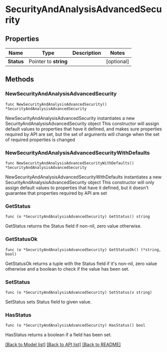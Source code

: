 # SecurityAndAnalysisAdvancedSecurity

## Properties

Name | Type | Description | Notes
------------ | ------------- | ------------- | -------------
**Status** | Pointer to **string** |  | [optional] 

## Methods

### NewSecurityAndAnalysisAdvancedSecurity

`func NewSecurityAndAnalysisAdvancedSecurity() *SecurityAndAnalysisAdvancedSecurity`

NewSecurityAndAnalysisAdvancedSecurity instantiates a new SecurityAndAnalysisAdvancedSecurity object
This constructor will assign default values to properties that have it defined,
and makes sure properties required by API are set, but the set of arguments
will change when the set of required properties is changed

### NewSecurityAndAnalysisAdvancedSecurityWithDefaults

`func NewSecurityAndAnalysisAdvancedSecurityWithDefaults() *SecurityAndAnalysisAdvancedSecurity`

NewSecurityAndAnalysisAdvancedSecurityWithDefaults instantiates a new SecurityAndAnalysisAdvancedSecurity object
This constructor will only assign default values to properties that have it defined,
but it doesn't guarantee that properties required by API are set

### GetStatus

`func (o *SecurityAndAnalysisAdvancedSecurity) GetStatus() string`

GetStatus returns the Status field if non-nil, zero value otherwise.

### GetStatusOk

`func (o *SecurityAndAnalysisAdvancedSecurity) GetStatusOk() (*string, bool)`

GetStatusOk returns a tuple with the Status field if it's non-nil, zero value otherwise
and a boolean to check if the value has been set.

### SetStatus

`func (o *SecurityAndAnalysisAdvancedSecurity) SetStatus(v string)`

SetStatus sets Status field to given value.

### HasStatus

`func (o *SecurityAndAnalysisAdvancedSecurity) HasStatus() bool`

HasStatus returns a boolean if a field has been set.


[[Back to Model list]](../README.md#documentation-for-models) [[Back to API list]](../README.md#documentation-for-api-endpoints) [[Back to README]](../README.md)


